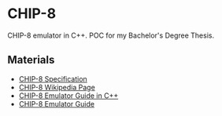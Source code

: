 # CHIP-8
CHIP-8 emulator in C++.
POC for my Bachelor's Degree Thesis.

## Materials
- [CHIP-8 Specification](http://devernay.free.fr/hacks/chip8/C8TECH10.HTM#1.0)
- [CHIP-8 Wikipedia Page](https://en.wikipedia.org/wiki/CHIP-8#Virtual_machine_description)
- [CHIP-8 Emulator Guide in C++](https://multigesture.net/articles/how-to-write-an-emulator-chip-8-interpreter/)
- [CHIP-8 Emulator Guide](https://chip-8.github.io/links/#emulatorinterpreter-development)
